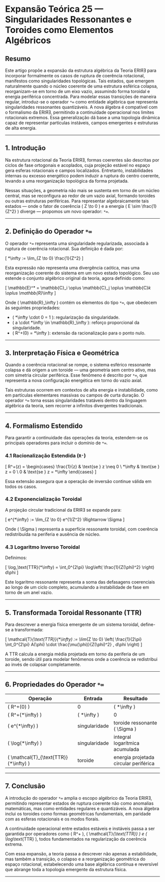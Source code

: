 # **Expansão Teórica 25 — Singularidades Ressonantes e Toroides como Elementos Algébricos**

## **Resumo**

Este artigo propõe a expansão da estrutura algébrica da Teoria ERIЯƎ para incorporar formalmente os casos de ruptura de coerência rotacional, manifestos como singularidades topológicas. Tais estados, que emergem naturalmente quando o núcleo coerente de uma estrutura esférica colapsa, reorganizam-se em torno de um eixo vazio, assumindo forma toroidal e energia periférica concentrada. Para modelar essas transições de maneira regular, introduz-se o operador `*∞` como entidade algébrica que representa singularidades ressonantes quantizáveis. A nova álgebra é compatível com o formalismo da ERIЯƎ, permitindo a continuidade operacional nos limites rotacionais extremos. Essa generalização dá base a uma topologia dinâmica capaz de representar partículas instáveis, campos emergentes e estruturas de alta energia.

---

## **1. Introdução**

Na estrutura rotacional da Teoria ERIЯƎ, formas coerentes são descritas por ciclos de fase ortogonais e acoplados, cuja projeção estável no espaço gera esferas rotacionais e campos localizados. Entretanto, instabilidades internas ou excesso energético podem induzir a ruptura do centro coerente, levando a uma reorganização topológica da forma projetada.

Nessas situações, a geometria não mais se sustenta em torno de um núcleo central, mas se reconfigura ao redor de um vazio axial, formando toroides ou outras estruturas periféricas. Para representar algebraicamente tais estados — onde o fator de coerência \( Z \to 0 \) e a energia \( E \sim \frac{1}{Z^2} \) diverge — propomos um novo operador: `*∞`.

---

## **2. Definição do Operador `*∞`**

O operador `*∞` representa uma singularidade regularizada, associada à ruptura de coerência rotacional. Sua definição é dada por:

\[
*\infty := \lim_{Z \to 0} \frac{1}{Z^2}
\]

Esta expressão não representa uma divergência caótica, mas uma reorganização coerente do sistema em um novo estado topológico. Seu uso estende o conjunto algébrico original da teoria, agora definido como:

\[
\mathbb{E}^* = \mathbb{C}_i \oplus \mathbb{C}_j \oplus \mathbb{C}_k \oplus \mathbb{R}_\infty
\]

Onde \( \mathbb{R}_\infty \) contém os elementos do tipo `*∞`, que obedecem às seguintes propriedades:

- \( *\infty \cdot 0 = 1 \): regularização da singularidade.
- \( a \cdot *\infty \in \mathbb{R}_\infty \): reforço proporcional da singularidade.
- \( R^+(0) = *\infty \): extensão da racionalização para o ponto nulo.

---

## **3. Interpretação Física e Geométrica**

Quando a coerência rotacional se rompe, o sistema esférico ressonante colapsa e dá origem a um toroide — uma geometria sem centro ativo, mas com simetria circular periférica. Esse fenômeno é descrito por `*∞`, que representa a nova configuração energética em torno do vazio axial.

Tais estruturas ocorrem em contextos de alta energia e instabilidade, como em partículas elementares massivas ou campos de curta duração. O operador `*∞` torna essas singularidades tratáveis dentro da linguagem algébrica da teoria, sem recorrer a infinitos divergentes tradicionais.

---

## **4. Formalismo Estendido**

Para garantir a continuidade das operações da teoria, estendem-se os principais operadores para incluir o domínio de `*∞`.

### **4.1 Racionalização Estendida (`R⁺`)**

\[
R^+(z) =
\begin{cases}
\frac{1}{z} & \text{se } z \neq 0 \\
*\infty & \text{se } z = 0 \\
0 & \text{se } z = *\infty
\end{cases}
\]

Essa extensão assegura que a operação de inversão continue válida em todos os casos.

### **4.2 Exponencialização Toroidal**

A projeção circular tradicional da ERIЯƎ se expande para:

\[
e^{*\infty} := \lim_{Z \to 0} e^{1/Z^2} \Rightarrow \Sigma
\]

Onde \( \Sigma \) representa a superfície ressonante toroidal, com coerência redistribuída na periferia e ausência de núcleo.

### **4.3 Logaritmo Inverso Toroidal**

Definimos:

\[
\log_\text{TTR}(*\infty) = \int_0^{2\pi} \log\left( \frac{1}{Z(\phi)^2} \right) d\phi
\]

Este logaritmo ressonante representa a soma das defasagens coerenciais ao longo de um ciclo completo, acumulando a instabilidade de fase em torno de um anel vazio.

---

## **5. Transformada Toroidal Ressonante (TTR)**

Para descrever a energia física emergente de um sistema toroidal, define-se a transformada:

\[
\mathcal{T}_{\text{TTR}}(*\infty) := \lim_{Z \to 0} \left( \frac{1}{2\pi} \int_0^{2\pi} A(\phi) \cdot \frac{\mu(\phi)}{Z(\phi)^2} \, d\phi \right)
\]

A TTR calcula a energia média projetada em torno da periferia de um toroide, sendo útil para modelar fenômenos onde a coerência se redistribui ao invés de colapsar completamente.

---

## **6. Propriedades do Operador `*∞`**

| Operação                 | Entrada         | Resultado                                |
|--------------------------|-----------------|------------------------------------------|
| \( R^+(0) \)             | 0               | \( *\infty \)                             |
| \( R^+(*\infty) \)       | \( *\infty \)   | 0                                        |
| \( e^{*\infty} \)        | singularidade   | toroide ressonante \( \Sigma \)          |
| \( \log(*\infty) \)      | singularidade   | integral logarítmica acumulada           |
| \( \mathcal{T}_{\text{TTR}}(*\infty) \) | toroide | energia projetada circular periférica |

---

## **7. Conclusão**

A introdução do operador `*∞` amplia o escopo algébrico da Teoria ERIЯƎ, permitindo representar estados de ruptura coerente não como anomalias matemáticas, mas como entidades regulares e quantizáveis. A nova álgebra inclui os toroides como formas geométricas fundamentais, em paridade com as esferas rotacionais e os modos florais.

A continuidade operacional entre estados estáveis e instáveis passa a ser garantida por operadores como \( R^+ \), \( \mathcal{T}_{\text{TTR}} \) e \( \log_\text{TTR} \), todos fundamentados na regularização da coerência extrema.

Com essa expansão, a teoria passa a descrever não apenas a estabilidade, mas também a transição, o colapso e a reorganização geométrica do espaço rotacional, estabelecendo uma base algébrica contínua e reversível que abrange toda a topologia emergente da estrutura física.

---
